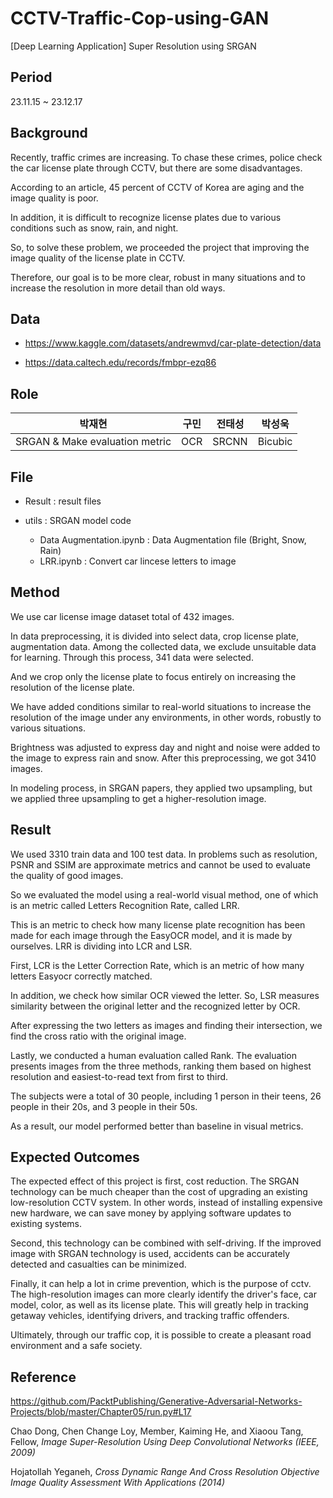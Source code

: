 # CCTV-Traffic-Cop-using-GAN
[Deep Learning Application] Super Resolution using SRGAN

## Period
23.11.15 ~ 23.12.17

## Background
Recently, traffic crimes are increasing. To chase these crimes, police check the car license plate through CCTV, but there are some disadvantages.

According to an article, 45 percent of CCTV of Korea are aging and the image quality is poor.

In addition, it is difficult to recognize license plates due to various conditions such as snow, rain, and night.

So, to solve these problem, we proceeded the project that improving the image quality of the license plate in CCTV. 

Therefore, our goal is to be more clear, robust in many situations and to increase the resolution in more detail than old ways.

## Data
* https://www.kaggle.com/datasets/andrewmvd/car-plate-detection/data 

* https://data.caltech.edu/records/fmbpr-ezq86


## Role 
| 박재현 | 구민| 전태성 | 박성욱
|:---:|:---:|:---:|:---:|
| SRGAN & Make evaluation metric| OCR | SRCNN | Bicubic |


## File

* Result : result files 
  
* utils : SRGAN model code 
  - Data Augmentation.ipynb : Data Augmentation file (Bright, Snow, Rain)
  - LRR.ipynb : Convert car lincese letters to image


## Method

We use car license image dataset total of 432 images. 

In data preprocessing, it is divided into select data, crop license plate, augmentation data. Among the collected data, we exclude unsuitable data for learning. Through this process, 341 data were selected.

And we crop only the license plate to focus entirely on increasing the resolution of the license plate.

We have added conditions similar to real-world situations to increase the resolution of the image under any environments, in other words, robustly to various situations.

Brightness was adjusted to express day and night and noise were added to the image to express rain and snow. After this preprocessing, we got 3410 images.

In modeling process, in SRGAN papers, they applied two upsampling, but we applied three upsampling to get a higher-resolution image.



## Result

We used 3310 train data and 100 test data. In problems such as resolution, PSNR and SSIM are approximate metrics and cannot be used to evaluate the quality of good images.

So we evaluated the model using a real-world visual method, one of which is an metric called Letters Recognition Rate, called LRR.

This is an metric to check how many license plate recognition has been made for each image through the EasyOCR model, and it is made by ourselves. LRR is dividing into LCR and LSR.

First, LCR is the Letter Correction Rate, which is an metric of how many letters Easyocr correctly matched. 

In addition, we check how similar OCR viewed the letter. So, LSR measures similarity between the original letter and the recognized letter by OCR. 

After expressing the two letters as images and finding their intersection, we find the cross ratio with the original image. 

Lastly, we conducted a human evaluation called Rank. The evaluation presents images from the three methods, ranking them based on highest resolution and easiest-to-read text from first to third.

The subjects were a total of 30 people, including 1 person in their teens, 26 people in their 20s, and 3 people in their 50s.

As a result, our model performed better than baseline in visual metrics.

  
## Expected Outcomes

The expected effect of this project is first, cost reduction. The SRGAN technology can be much cheaper than the cost of upgrading an existing low-resolution CCTV system. In other words, instead of installing expensive new hardware, we can save money by applying software updates to existing systems. 

Second, this technology can be combined with self-driving. If the improved image with SRGAN technology is used, accidents can be accurately detected and casualties can be minimized.

Finally, it can help a lot in crime prevention, which is the purpose of cctv. The high-resolution images can more clearly identify the driver's face, car model, color, as well as its license plate. This will greatly help in tracking getaway vehicles, identifying drivers, and tracking traffic offenders.

Ultimately, through our traffic cop, it is possible to create a pleasant road environment and a safe society.



## Reference

https://github.com/PacktPublishing/Generative-Adversarial-Networks-Projects/blob/master/Chapter05/run.py#L17

Chao Dong, Chen Change Loy, Member, Kaiming He, and Xiaoou Tang, Fellow, *Image Super-Resolution Using Deep Convolutional Networks (IEEE, 2009)*

Hojatollah Yeganeh, *Cross Dynamic Range And Cross Resolution Objective Image Quality Assessment With Applications (2014)*


